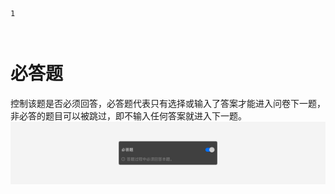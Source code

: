 ```index
1
```
```tag

```
```summary

```
# 必答题

控制该题是否必须回答，必答题代表只有选择或输入了答案才能进入问卷下一题，非必答的题目可以被跳过，即不输入任何答案就进入下一题。
<img src='../assets/05questionGeneralSetting/01required/required.png'>

